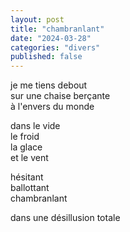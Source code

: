 ```yaml
---
layout: post
title: "chambranlant"
date: "2024-03-28"
categories: "divers"
published: false
---
```


je me tiens debout  
sur une chaise berçante  
à l'envers du monde  

dans le vide  
le froid  
la glace  
et le vent  

hésitant  
ballottant  
chambranlant  

dans une désillusion totale  
